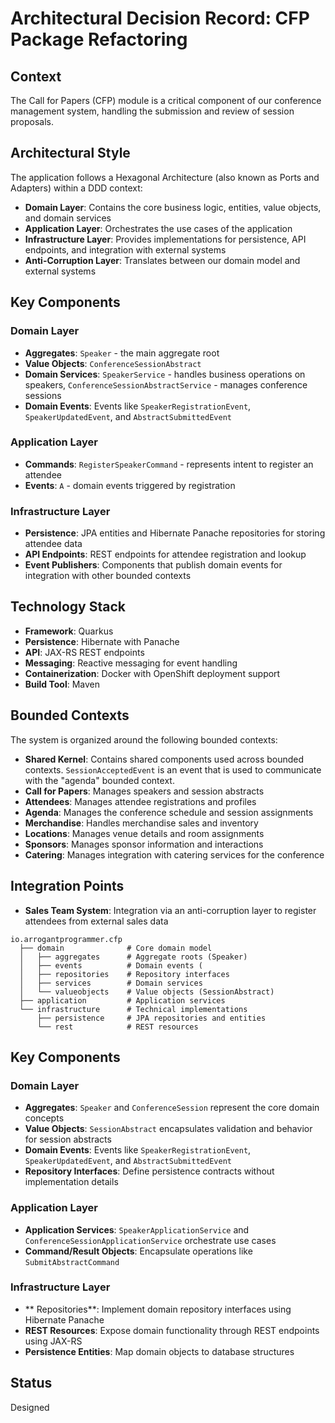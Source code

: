 # Architectural Decision Record: CFP Package Refactoring

## Context

The Call for Papers (CFP) module is a critical component of our conference management system, handling the submission and review of session proposals.

## Architectural Style
The application follows a Hexagonal Architecture (also known as Ports and Adapters) within a DDD context:

- **Domain Layer**: Contains the core business logic, entities, value objects, and domain services
- **Application Layer**: Orchestrates the use cases of the application
- **Infrastructure Layer**: Provides implementations for persistence, API endpoints, and integration with external systems
- **Anti-Corruption Layer**: Translates between our domain model and external systems

## Key Components

### Domain Layer
- **Aggregates**: `Speaker` - the main aggregate root
- **Value Objects**: `ConferenceSessionAbstract`
- **Domain Services**: `SpeakerService` - handles business operations on speakers, `ConferenceSessionAbstractService` - manages conference sessions
- **Domain Events**: Events like `SpeakerRegistrationEvent`, `SpeakerUpdatedEvent`, and `AbstractSubmittedEvent`

### Application Layer
- **Commands**: `RegisterSpeakerCommand` - represents intent to register an attendee
- **Events**: `A` - domain events triggered by registration

### Infrastructure Layer
- **Persistence**: JPA entities and Hibernate Panache repositories for storing attendee data
- **API Endpoints**: REST endpoints for attendee registration and lookup
- **Event Publishers**: Components that publish domain events for integration with other bounded contexts

## Technology Stack
- **Framework**: Quarkus
- **Persistence**: Hibernate with Panache
- **API**: JAX-RS REST endpoints
- **Messaging**: Reactive messaging for event handling
- **Containerization**: Docker with OpenShift deployment support
- **Build Tool**: Maven

## Bounded Contexts
The system is organized around the following bounded contexts:
- **Shared Kernel**: Contains shared components used across bounded contexts. `SessionAcceptedEvent` is an event that is used to communicate with the "agenda" bounded context.
- **Call for Papers**: Manages speakers and session abstracts
- **Attendees**: Manages attendee registrations and profiles
- **Agenda**: Manages the conference schedule and session assignments
- **Merchandise**: Handles merchandise sales and inventory
- **Locations**: Manages venue details and room assignments
- **Sponsors**: Manages sponsor information and interactions
- **Catering**: Manages integration with catering services for the conference

## Integration Points
- **Sales Team System**: Integration via an anti-corruption layer to register attendees from external sales data

```
io.arrogantprogrammer.cfp
  ├── domain              # Core domain model
  │   ├── aggregates      # Aggregate roots (Speaker)
  │   ├── events          # Domain events (
  │   ├── repositories    # Repository interfaces
  │   ├── services        # Domain services
  │   └── valueobjects    # Value objects (SessionAbstract)
  ├── application         # Application services
  └── infrastructure      # Technical implementations
      ├── persistence     # JPA repositories and entities
      └── rest            # REST resources
```

## Key Components

### Domain Layer

- **Aggregates**: `Speaker` and `ConferenceSession` represent the core domain concepts
- **Value Objects**: `SessionAbstract` encapsulates validation and behavior for session abstracts
- **Domain Events**: Events like `SpeakerRegistrationEvent`, `SpeakerUpdatedEvent`, and `AbstractSubmittedEvent`
- **Repository Interfaces**: Define persistence contracts without implementation details

### Application Layer

- **Application Services**: `SpeakerApplicationService` and `ConferenceSessionApplicationService` orchestrate use cases
- **Command/Result Objects**: Encapsulate operations like `SubmitAbstractCommand`

### Infrastructure Layer

- ** Repositories**: Implement domain repository interfaces using Hibernate Panache
- **REST Resources**: Expose domain functionality through REST endpoints using JAX-RS
- **Persistence Entities**: Map domain objects to database structures

## Status

Designed
